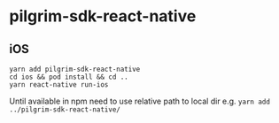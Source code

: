 
# pilgrim-sdk-react-native

## iOS
```
yarn add pilgrim-sdk-react-native
cd ios && pod install && cd ..
yarn react-native run-ios
```
Until available in npm need to use relative path to local dir e.g. `yarn add ../pilgrim-sdk-react-native/`
